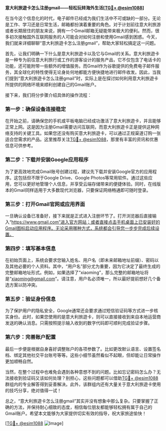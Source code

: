 **意大利旅遊卡怎么注册gmail——轻松玩转海外生活[[TG💪+ @esim1088](https://t.me/s/esim1088)]**

在当今这个信息化的时代，电子邮件已经成为我们生活中不可或缺的一部分。无论是工作、学习还是日常生活，邮箱都扮演着重要的角色。对于计划前往意大利旅游或者长期居住的朋友来说，拥有一个Gmail邮箱无疑能带来极大的便利。然而，很多初次接触国外互联网服务的人可能会对如何注册和使用Gmail感到困惑。今天，我们就来详细聊聊“意大利旅遊卡怎么注册gmail”，帮助大家轻松搞定这一问题。

首先，让我们明确一下什么是意大利旅遊卡以及它与Gmail的关系。意大利旅遊卡是一种专为前往意大利旅行或工作的游客设计的服务产品，它不仅包含了电话卡的功能，还可能附带一些额外的增值服务。而Gmail作为谷歌提供的免费电子邮件服务，其全球化的特性使得无论身处何地都能方便快捷地进行邮件收发。因此，当我们提到“意大利旅遊卡怎么注册gmail”时，实际上是在探讨如何利用意大利旅遊卡所提供的网络环境来顺利创建自己的Gmail账户。

接下来，我们将分步骤介绍具体的操作流程：

### 第一步：确保设备连接稳定

在开始之前，请确保您的手机或平板电脑已经成功激活了意大利旅遊卡，并且能够正常上网。这是因为注册Gmail需要访问互联网，而意大利旅遊卡正是提供这种网络支持的关键工具。如果您还没有购买意大利旅遊卡，可以通过正规渠道订购一张适合您需求的产品。这里推荐关注[TG💪+ @esim1088](https://t.me/s/esim1088)，那里有丰富的资讯和优惠信息可供参考。

### 第二步：下载并安装Google应用程序

为了更高效地完成Gmail账号创建过程，建议先下载并安装Google官方的应用程序。这包括但不限于Google Drive、Google Photos等常用软件。通过这些应用，您可以更好地管理个人信息，并享受云端存储带来的便捷体验。同时，在线版本的Gmail同样适用于大多数现代浏览器，只要保证网络畅通即可随时登录。

### 第三步：打开Gmail官网或应用界面

一旦确认设备已准备好，接下来就是正式进入注册环节了。打开浏览器后直接输入“https://www.gmail.com”进入官方网站；或者直接点击手机桌面上已安装好的Gmail图标启动应用程序。无论采用哪种方式，系统都会引导您一步步完成后续设置。

### 第四步：填写基本信息

在初始页面上，系统会要求您输入姓名、用户名（即未来邮箱地址前缀）、密码以及其他必要的个人资料。其中，“用户名”部分尤为重要，因为它决定了最终生成的完整邮箱地址形式。例如，如果选择了“xiaoming”，那么完整的邮箱地址将是“xiaoming@gmail.com”。请注意，用户名必须唯一，所以最好提前想好几个备选方案以防冲突。

### 第五步：验证身份信息

为了保护用户的隐私安全，Google通常还会要求通过短信验证码等方式进一步核实身份。此时，如果您使用的是意大利旅遊卡，则可以直接接收到来自本地运营商发送的确认消息。只需按照提示输入收到的数字代码即可顺利完成验证步骤。

### 第六步：完善账户配置

最后一步便是根据自身喜好调整账户的各项参数了。比如更改默认语言、设置签名档、绑定其他社交平台账号等等。这些小细节虽然看似不起眼，但却能让日常操作更加顺畅自然。

当然，在整个过程中也难免会遇到各种意想不到的问题。比如忘记密码怎么办？无法接收到验证码又该如何处理？别担心，这些问题都可以借助[TG💪+ @esim1088](https://t.me/s/esim1088)群组内的专业解答得到妥善解决。此外，该群组内还有大量关于意大利旅遊卡使用的技巧分享，绝对值得一试！

总之，“意大利旅遊卡怎么注册gmail”其实并没有想象中那么复杂。只要掌握了正确的方法，并保持耐心细致的态度，相信每位朋友都能够轻松拥有属于自己的Gmail账户。希望本文能够为大家提供切实有效的指导，祝大家旅途愉快！

[[TG💪+ @esim1088](https://t.me/s/esim1088) ![Image](https://i.postimg.cc/4NQfJmqS/Snipaste-2025-05-13-00-14-12.png)]